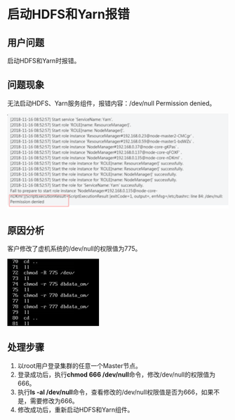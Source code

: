 # 启动HDFS和Yarn报错<a name="mrs_03_0048"></a>

## 用户问题<a name="section18305143583116"></a>

启动HDFS和Yarn时报错。

## 问题现象<a name="section117424454313"></a>

无法启动HDFS、Yarn服务组件，报错内容：/dev/null Permission denied。

![](figures/zh-cn_image_0264281704.png)

## 原因分析<a name="section1237061220324"></a>

客户修改了虚机系统的/dev/null的权限值为775。

![](figures/zh-cn_image_0264281886.png)

## 处理步骤<a name="section43069141981"></a>

1.  以root用户登录集群的任意一个Master节点。
2.  登录成功后，执行**chmod 666 /dev/null**命令，修改/dev/null的权限值为666。
3.  执行**ls -al /dev/null**命令，查看修改的/dev/null权限值是否为666，如果不是，需要修改为666。
4.  修改成功后，重新启动HDFS和Yarn组件。

